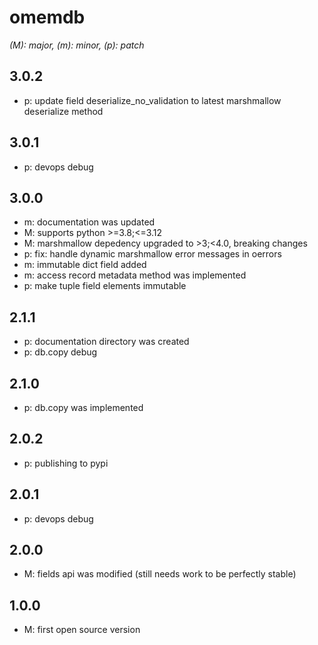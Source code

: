 # omemdb

*(M): major, (m): minor, (p): patch*

## 3.0.2
* p: update field deserialize_no_validation to latest marshmallow deserialize method

## 3.0.1
* p: devops debug

## 3.0.0
* m: documentation was updated
* M: supports python >=3.8;<=3.12
* M: marshmallow depedency upgraded to >3;<4.0, breaking changes
* p: fix: handle dynamic marshmallow error messages in oerrors
* m: immutable dict field added
* m: access record metadata method was implemented
* p: make tuple field elements immutable

## 2.1.1
* p: documentation directory was created
* p: db.copy debug

## 2.1.0
* p: db.copy was implemented 

## 2.0.2
* p: publishing to pypi

## 2.0.1
* p: devops debug

## 2.0.0
* M: fields api was modified (still needs work to be perfectly stable)

## 1.0.0
* M: first open source version
